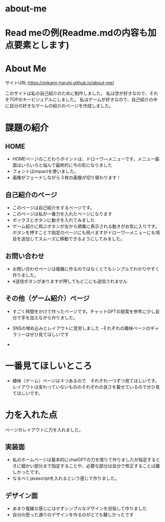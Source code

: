 # about-me
# Read meの例(Readme.mdの内容も加点要素とします)

# About Me 

サイトURL:https://mikami-haruhi.github.io/about-me/


このサイトは私の自己紹介のために制作しました。
私は空が好きなので、それをTOPのキービジュアルにしました。
私はゲームが好きなので、自己紹介の中に自分の好きなゲームの紹介のページを作成しました。



# 課題の紹介

## HOME

- HOMEページのこだわりポイントは、ドローワ―メニューです。メニュー画面はいろいろと悩んで最終的に今の形になりました
- フォントはimpactを使いました。
- 画像がフェードしながら３枚の画像が切り替わります！

## 自己紹介のページ

-  このページは自己紹介をするページです。
- このページは私が一番力を入れたページになります
- ボックスとボタンに動きを入れてみました
- ゲーム紹介に飛ぶボタンが左から順番に表示される動きがお気に入りです。ボタンを押すことで指定のページにも飛べますがドローワ―メニューにも項目を追加してスムーズに移動できるようにしてみました。

## お問い合わせ

- お問い合わせページは複雑に作るのではなくとてもシンプルでわかりやすく作りました。
- ※送信ボタンがありますが押してもどこにも送信されません

## その他（ゲーム紹介）ページ 

- すごく時間をかけて作ったページです。チャットGPTの提案を参考に少し自分で手を加えながら作りました。
- SNSの埋め込みとレイアウトに苦労しました
-それぞれの趣味ページのギャラリーはぜひ見てほしいです



- 

# 一番見てほしいところ

- 趣味（ゲーム）ページは４つあるので　それぞれ一つずつ見てほしいです。　レイアウトは変わっていないもののそれぞれの良さを載せているのでぜひ見てほしいです。

# 力を入れた点
ページのレイアウトに力を入れました。
## 実装面

- 私のホームページは基本的にchatGPTの力を借りて作りましたが指定するときに細かい部分まで指定することや、必要な部分は自分で修正することは難しかったです。
- なるべくjavascriptを入れるという感じで作りました。

## デザイン面

- あまり複雑な感じにはせずシンプルなデザインを目指して作りました
- 自分の思った通りのデザインを作るのがとても難しかったです
